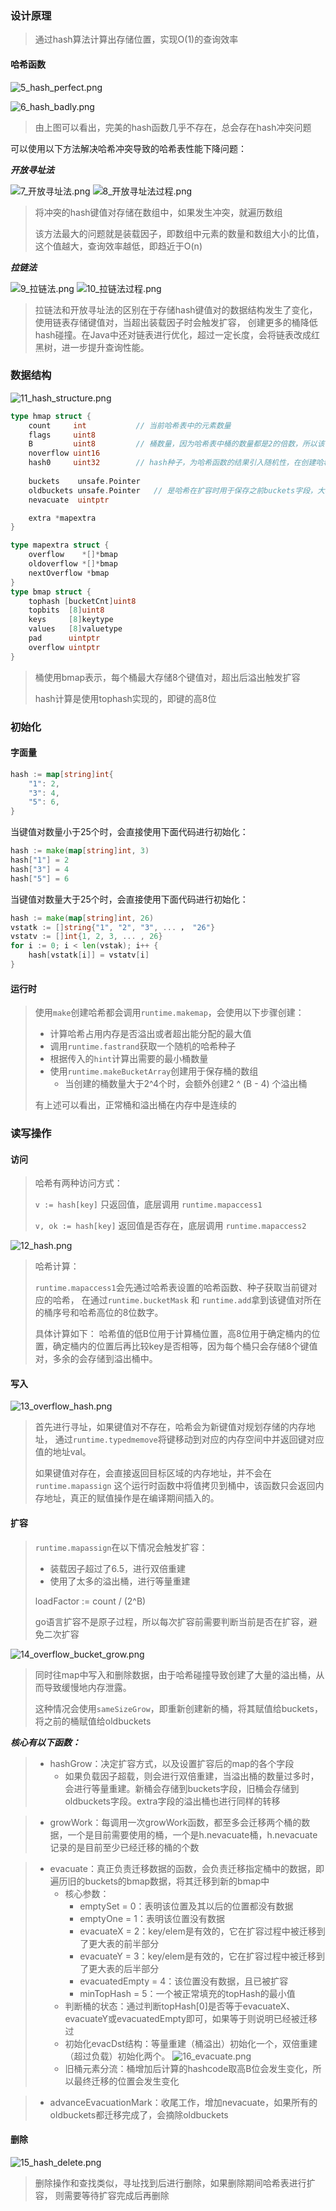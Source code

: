 ### 设计原理

> 通过hash算法计算出存储位置，实现O(1)的查询效率

#### 哈希函数

![5_hash_perfect.png](img/5_hash_perfect.png)

![6_hash_badly.png](img/6_hash_badly.png)

> 由上图可以看出，完美的hash函数几乎不存在，总会存在hash冲突问题

可以使用以下方法解决哈希冲突导致的哈希表性能下降问题：

***开放寻址法***

![7_开放寻址法.png](img/7_开放寻址法.png)
![8_开放寻址法过程.png](img/8_开放寻址法过程.png)

> 将冲突的hash键值对存储在数组中，如果发生冲突，就遍历数组
> 
> 该方法最大的问题就是装载因子，即数组中元素的数量和数组大小的比值，这个值越大，查询效率越低，即趋近于O(n)


***拉链法***

![9_拉链法.png](img/9_拉链法.png)
![10_拉链法过程.png](img/10_拉链法过程.png)

> 拉链法和开放寻址法的区别在于存储hash键值对的数据结构发生了变化，使用链表存储键值对，当超出装载因子时会触发扩容，
> 创建更多的桶降低hash碰撞。在Java中还对链表进行优化，超过一定长度，会将链表改成红黑树，进一步提升查询性能。


### 数据结构

![11_hash_structure.png](img/11_hash_structure.png)

```go
type hmap struct {
	count     int           // 当前哈希表中的元素数量
	flags     uint8 
	B         uint8         // 桶数量，因为哈希表中桶的数量都是2的倍数，所以该字段会存储对数，即len(buckets) = 2 ^ B
	noverflow uint16
	hash0     uint32        // hash种子，为哈希函数的结果引入随机性，在创建哈希表时确定，并在调用哈希函数时作为参数传入
        
	buckets    unsafe.Pointer
	oldbuckets unsafe.Pointer   // 是哈希在扩容时用于保存之前buckets字段，大小为当前buckets的一半
	nevacuate  uintptr

	extra *mapextra
}

type mapextra struct {
	overflow    *[]*bmap
	oldoverflow *[]*bmap
	nextOverflow *bmap
}
type bmap struct {
    tophash [bucketCnt]uint8
	topbits  [8]uint8
    keys     [8]keytype
    values   [8]valuetype
    pad      uintptr
    overflow uintptr
}
```

> 桶使用bmap表示，每个桶最大存储8个键值对，超出后溢出触发扩容
> 
> hash计算是使用tophash实现的，即键的高8位

### 初始化

#### 字面量

```go
hash := map[string]int{
	"1": 2,
	"3": 4,
	"5": 6,
}
```

当键值对数量小于25个时，会直接使用下面代码进行初始化：
```go
hash := make(map[string]int, 3)
hash["1"] = 2
hash["3"] = 4
hash["5"] = 6
```
当键值对数量大于25个时，会直接使用下面代码进行初始化：
```go
hash := make(map[string]int, 26)
vstatk := []string{"1", "2", "3", ... ， "26"}
vstatv := []int{1, 2, 3, ... , 26}
for i := 0; i < len(vstak); i++ {
    hash[vstatk[i]] = vstatv[i]
}
```

#### 运行时

> 使用`make`创建哈希都会调用`runtime.makemap`，会使用以下步骤创建：
> - 计算哈希占用内存是否溢出或者超出能分配的最大值
> - 调用`runtime.fastrand`获取一个随机的哈希种子
> - 根据传入的`hint`计算出需要的最小桶数量
> - 使用`runtime.makeBucketArray`创建用于保存桶的数组
>   - 当创建的桶数量大于2^4个时，会额外创建2 ^ (B - 4) 个溢出桶
>
> 有上述可以看出，正常桶和溢出桶在内存中是连续的


### 读写操作

#### 访问

> 哈希有两种访问方式：
> 
> `v := hash[key]` 只返回值，底层调用 `runtime.mapaccess1`
> 
> `v, ok := hash[key]` 返回值是否存在，底层调用 `runtime.mapaccess2`

![12_hash.png](img/12_hash.png)

> 哈希计算：
> 
> `runtime.mapaccess1`会先通过哈希表设置的哈希函数、种子获取当前键对应的哈希，
> 在通过`runtime.bucketMask` 和 `runtime.add`拿到该键值对所在的桶序号和哈希高位的8位数字。
> 
> 具体计算如下：
> 哈希值的低B位用于计算桶位置，高8位用于确定桶内的位置，确定桶内的位置后再比较key是否相等，因为每个桶只会存储8个键值对，多余的会存储到溢出桶中。

#### 写入

![13_overflow_hash.png](img/13_overflow_hash.png)

> 首先进行寻址，如果键值对不存在，哈希会为新键值对规划存储的内存地址，
> 通过`runtime.typedmemove`将键移动到对应的内存空间中并返回键对应值的地址val。
> 
> 如果键值对存在，会直接返回目标区域的内存地址，并不会在`runtime.mapassign`
> 这个运行时函数中将值拷贝到桶中，该函数只会返回内存地址，真正的赋值操作是在编译期间插入的。

#### 扩容

> `runtime.mapassign`在以下情况会触发扩容：
> - 装载因子超过了6.5，进行双倍重建
> - 使用了太多的溢出桶，进行等量重建
> 
> loadFactor := count / (2^B)
> 
> go语言扩容不是原子过程，所以每次扩容前需要判断当前是否在扩容，避免二次扩容


![14_overflow_bucket_grow.png](img/14_overflow_bucket_grow.png)

> 同时往map中写入和删除数据，由于哈希碰撞导致创建了大量的溢出桶，从而导致缓慢地内存泄露。
> 
> 这种情况会使用`sameSizeGrow`，即重新创建新的桶，将其赋值给buckets，将之前的桶赋值给oldbuckets

***核心有以下函数：***

> - hashGrow：决定扩容方式，以及设置扩容后的map的各个字段
>   - 如果负载因子超载，则会进行双倍重建，当溢出桶的数量过多时，会进行等量重建。新桶会存储到buckets字段，旧桶会存储到oldbuckets字段。extra字段的溢出桶也进行同样的转移

> - growWork：每调用一次growWork函数，都至多会迁移两个桶的数据，一个是目前需要使用的桶，一个是h.nevacuate桶，h.nevacuate记录的是目前至少已经迁移的桶的个数

> - evacuate：真正负责迁移数据的函数，会负责迁移指定桶中的数据，即遍历旧的buckets的bmap数据，将其迁移到新的bmap中
>   - 核心参数：
>     - emptySet = 0：表明该位置及其以后的位置都没有数据
>     - emptyOne = 1：表明该位置没有数据
>     - evacuateX = 2：key/elem是有效的，它在扩容过程中被迁移到了更大表的前半部分
>     - evacuateY = 3：key/elem是有效的，它在扩容过程中被迁移到了更大表的后半部分
>     - evacuatedEmpty = 4：该位置没有数据，且已被扩容
>     - minTopHash = 5：一个被正常填充的topHash的最小值
>   - 判断桶的状态：通过判断topHash[0]是否等于evacuateX、evacuateY或evacuatedEmpty即可，如果等于则说明已经被迁移过
>   - 初始化evacDst结构：等量重建（桶溢出）初始化一个，双倍重建（超过负载）初始化两个。
>       ![16_evacuate.png](img/16_evacuate.png)
>   - 旧桶元素分流：桶增加后计算的hashcode取高B位会发生变化，所以最终迁移的位置会发生变化

> - advanceEvacuationMark：收尾工作，增加nevacuate，如果所有的oldbuckets都迁移完成了，会摘除oldbuckets

#### 删除
![15_hash_delete.png](img/15_hash_delete.png)
> 删除操作和查找类似，寻址找到后进行删除，如果删除期间哈希表进行扩容，
> 则需要等待扩容完成后再删除